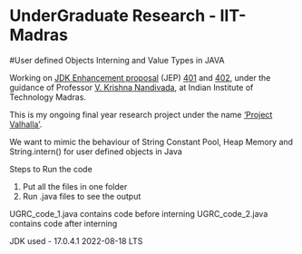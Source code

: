 # UnderGraduate Research - IIT-Madras

#User defined Objects Interning and Value Types in JAVA                          

Working on [JDK Enhancement proposal](https://en.wikipedia.org/wiki/JDK_Enhancement_Proposal) (JEP) [401](https://openjdk.org/jeps/401) and [402](https://openjdk.org/jeps/402), under the guidance of Professor [V. Krishna Nandivada](http://www.cse.iitm.ac.in/profile.php?arg=MTY=), at Indian Institute of Technology Madras. 

This is my ongoing final year research project under the name [‘Project Valhalla’](https://www.jesperdj.com/2015/10/04/project-valhalla-value-types/).

We want to mimic the behaviour of String Constant Pool, Heap Memory and String.intern() for user defined objects in Java                                                                                             

Steps to Run the code

1. Put all the files in one folder
2. Run .java files to see the output
 
 UGRC_code_1.java contains code before interning
 UGRC_code_2.java contains code after interning

JDK used - 17.0.4.1 2022-08-18 LTS
